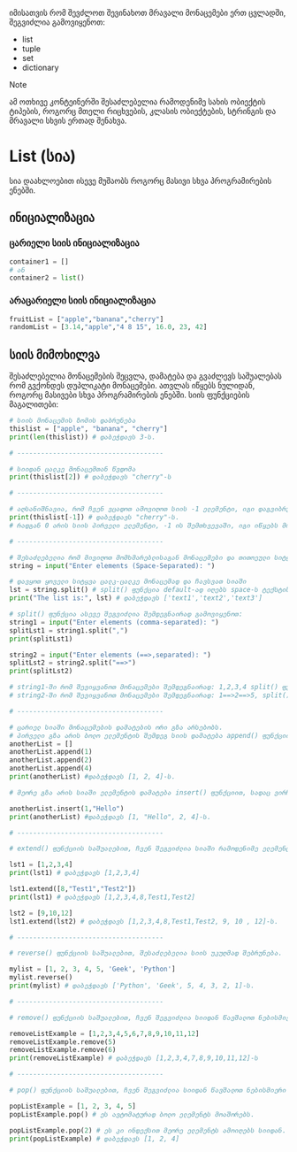 იმისათვის რომ შევძლოთ შევინახოთ მრავალი მონაცემები ერთ ცვლადში, შეგვიძლია გამოვიყენოთ:
- list
- tuple
- set
- dictionary

>[!NOTE]
>ამ ოთხივე კონტეინერში შესაძლებელია რამოდენიმე სახის ობიექტის ტიპების, როგორც მთელი რიცხვების, კლასის ობიექტების, სტრინგის და მრავალი სხვის ერთად შენახვა.

# List (სია)
სია დაახლოებით ისევე მუშაობს როგორც მასივი სხვა პროგრამირების ენებში.

## ინიციალიზაცია
### ცარიელი სიის ინიციალიზაცია
```python
container1 = []
# ან
container2 = list()
```
### არაცარიელი სიის ინიციალიზაცია
```python
fruitList = ["apple","banana","cherry"]
randomList = [3.14,"apple","4 8 15", 16.0, 23, 42]
```

## სიის მიმოხილვა
შესაძლებელია მონაცემების შეცვლა, დამატება და გვაძლევს საშუალებას რომ გვქონდეს დუპლიკატი მონაცემები.
ათვლას იწყებს ნულიდან, როგორც მასივები სხვა პროგრამირების ენებში.
სიის ფუნქციების მაგალითები:

```python
# სიის მონაცემის ზომის დაბრუნება
thislist = ["apple", "banana", "cherry"]
print(len(thislist)) # დაბეჭდავს 3-ს.

# -------------------------------------

# სიიდან ცალკე მონაცემთან წვდომა
print(thislist[2]) # დაბეჭდავს "cherry"-ს

# -------------------------------------

# აღსანიშნავია, რომ ჩვენ ვცადოთ ამოვიღოთ სიის -1 ელემენტი, იგი დაგვიბრუნებს ბოლო ელემენტს.
print(thislist[-1]) # დაბეჭდავს "cherry"-ს.
# რადგან 0 არის სიის პირველი ელემენტი, -1 ის შემთხვევაში, იგი იწყებს მონაცემების წვდომას ბოლოდან დაწყებამდე.

# -------------------------------------

# შესაძლებელია რომ მივიღოთ მომხმარებლისაგან მონაცემები და თითოეული სიტყვა, რომელიც გამოყოფილია space-ით, გავხადოთ სიის ცალკე მონაცემი
string = input("Enter elements (Space-Separated): ")

# დავყოთ ყოველი სიტყვა ცალკ-ცალკე მონაცემად და ჩავსვათ სიაში
lst = string.split() # split() ფუნქცია default-ად იღებს space-ს ტექსტის მონაცემებად დასაშლელად.
print("The list is:", lst) # დაბეჭდავს ['text1','text2','text3']

# split() ფუნქცია ასევე შეგვიძლია შემდეგნაირად გამოვიყენოთ:
string1 = input("Enter elements (comma-separated): ")
splitLst1 = string1.split(",")
print(splitLst1)

string2 = input("Enter elements (==>,separated): ")
splitLst2 = string2.split("==>")
print(splitLst2)

# string1-ში რომ შევიყვანოთ მონაცემები შემდეგნაირად: 1,2,3,4 split() ფუნქცია მძიმის წინ მოცემულ რიცხვს სიაში ელემენტად გადააქცევს.
# string2-ში რომ შევიყვანოთ მონაცემები შემდეგნაირად: 1==>2==>5, split() ფუნქცია ==>-ს წინ მოცემულ რიცხვს სიაში ელემენტად გადააქცევს.

# -------------------------------------

# ცარიელ სიაში მონაცემების დამატების ორი გზა არსებობს.
# პირველი გზა არის ბოლო ელემენტის შემდეგ სიის დამატება append() ფუნქციის საშუალებით
anotherList = []
anotherList.append(1)
anotherList.append(2)
anotherList.append(4)
print(anotherList) #დაბეჭდავს [1, 2, 4]-ს.

# მეორე გზა არის სიაში ელემენტის დამატება insert() ფუნქციით, სადაც ვირჩევთ რომელ ინდექზე გვინდა ელემენტის დამატება.

anotherList.insert(1,"Hello")
print(anotherList) #დაბეჭდავს [1, "Hello", 2, 4]-ს. 

# -------------------------------------

# extend() ფუნქციის საშუალებით, ჩვენ შეგვიძლია სიაში რამოდენიმე ელემენტი დავამატოთ სიაში ერთი ფუნქციის გამოძახებით.

lst1 = [1,2,3,4]
print(lst1) # დაბეჭდავს [1,2,3,4]

lst1.extend([8,"Test1","Test2"])
print(lst1) # დაბეჭდავს [1,2,3,4,8,Test1,Test2]

lst2 = [9,10,12]
lst1.extend(lst2) # დაბეჭდავს [1,2,3,4,8,Test1,Test2, 9, 10 , 12]-ს.

# -------------------------------------

# reverse() ფუნქციის საშუალებით, შესაძლებელია სიის უკუღმად შებრუნება.

mylist = [1, 2, 3, 4, 5, 'Geek', 'Python']
mylist.reverse()
print(mylist) # დაბეჭდავს ['Python', 'Geek', 5, 4, 3, 2, 1]-ს.

# -------------------------------------

# remove() ფუნქციის საშუალებით, ჩვენ შეგვიძლია სიიდან წავშალოთ ნებისმიერი მონაცემი მნიშვნელობის საშუალებით, თუ იგი არსებობს სიაში.

removeListExample = [1,2,3,4,5,6,7,8,9,10,11,12]
removeListExample.remove(5)
removeListExample.remove(6)
print(removeListExample) # დაბეჭდავს [1,2,3,4,7,8,9,10,11,12]-ს

# -------------------------------------

# pop() ფუნქციის საშუალებით, ჩვენ შეგვიძლია სიიდან წავშალოთ ნებისმიერი მონაცემი ინდექსის საშუალებით.

popListExample = [1, 2, 3, 4, 5]
popListExample.pop() # ეს ავტომატურად ბოლო ელემენტს მოაშორებს.

popListExample.pop(2) # ეს კი ინდექსით მეორე ელემენტს ამოიღებს სიიდან.
print(popListExample) # დაბეჭდავს [1, 2, 4]
```
